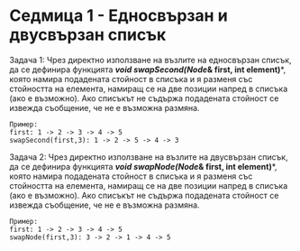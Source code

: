 # Седмица 1 - Едносвързан и двусвързан списък

Задача 1:
Чрез директно използване на възлите на едносвързан списък, да се дефинира функцията 
***void swapSecond(Node*& first, int element)***, 
която намира подадената стойност в списъка и я разменя със стойността на елемента, намиращ се на две позиции напред в списъка (ако е възможно). 
Ако списъкът не съдържа подадената стойност се извежда съобщение, че не е възможна размяна.

```
Пример:
first: 1 -> 2 -> 3 -> 4 -> 5
swapSecond(first,3): 1 -> 2 -> 5 -> 4 -> 3
```

Задача 2:
Чрез директно използване на възлите на двусвързан списък, да се дефинира функцията 
***void swapNode(Node*& first, int element)***, 
която намира подадената стойност в списъка и я разменя със стойността на елемента, намиращ се на две позиции напред в списъка (ако е възможно). 
Ако списъкът не съдържа подадената стойност се извежда съобщение, че не е възможна размяна.
```
Пример:
first: 1 -> 2 -> 3 -> 4 -> 5
swapNode(first,3): 3 -> 2 -> 1 -> 4 -> 5

```
